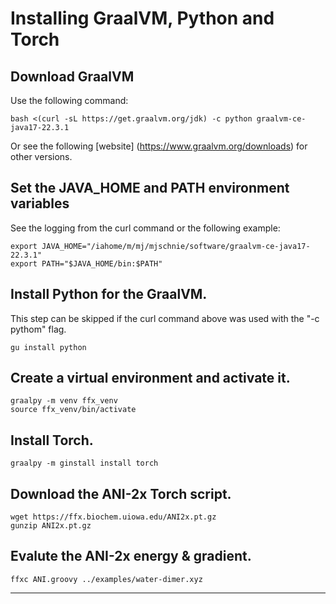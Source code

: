 
Installing GraalVM, Python and Torch
====================================

## Download GraalVM
Use the following command:
  
    bash <(curl -sL https://get.graalvm.org/jdk) -c python graalvm-ce-java17-22.3.1

Or see the following [website] (https://www.graalvm.org/downloads) for other versions.

## Set the JAVA_HOME and PATH environment variables 
See the logging from the curl command or the following example:
 
    export JAVA_HOME="/iahome/m/mj/mjschnie/software/graalvm-ce-java17-22.3.1"
    export PATH="$JAVA_HOME/bin:$PATH"

## Install Python for the GraalVM.
This step can be skipped if the curl command above was used with the "-c pythom" flag.
  
    gu install python

## Create a virtual environment and activate it.

    graalpy -m venv ffx_venv
    source ffx_venv/bin/activate

## Install Torch.
  
    graalpy -m ginstall install torch

## Download the ANI-2x Torch script.

    wget https://ffx.biochem.uiowa.edu/ANI2x.pt.gz
    gunzip ANI2x.pt.gz

## Evalute the ANI-2x energy & gradient.
  
    ffxc ANI.groovy ../examples/water-dimer.xyz  

---

